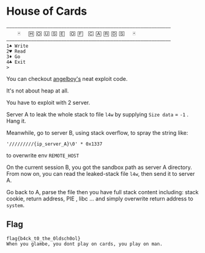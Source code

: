 # House of Cards


```
————————————————————————————————————————————————————————————
    🃏   🄷 🄾 🅄 🅂 🄴  🄾 🄵  🄲 🄰 🅁 🄳 🅂   🃏
————————————————————————————————————————————————————————————
1♠ Write
2♥ Read
3♦ Go
4♣ Exit
>
```

You can checkout [angelboy's](https://github.com/scwuaptx/CTF/tree/master/2018-writeup/0ctf/houseofcard) neat exploit code.

It's not about heap at all. 

You have to exploit with 2 server.

Server A to leak the whole stack to file `l4w` by supplying `Size data` = `-1` . Hang it.

Meanwhile, go to server B, using stack overflow, to spray the string like: 

`'/////////{ip_server_A}\0' * 0x1337`

to overwrite env `REMOTE_HOST`

On the current session B, you got the sandbox path as server A directory. From now on, you can read the leaked-stack file `l4w`, then send it to server A.

Go back to A, parse the file then you have full stack content including: stack cookie, return address, PIE , libc ... and simply overwrite return address to `system`.

## Flag
```
flag{b4ck_t0_the_0ldsch0ol}
When you glambe, you dont play on cards, you play on man.
```
